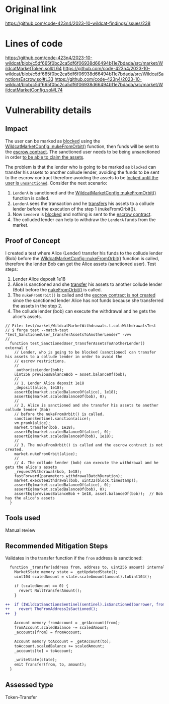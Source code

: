 # Original link
https://github.com/code-423n4/2023-10-wildcat-findings/issues/238
# Lines of code

https://github.com/code-423n4/2023-10-wildcat/blob/c5df665f0bc2ca5df6f06938d66494b11e7bdada/src/market/WildcatMarketToken.sol#L64
https://github.com/code-423n4/2023-10-wildcat/blob/c5df665f0bc2ca5df6f06938d66494b11e7bdada/src/WildcatSanctionsEscrow.sol#L33
https://github.com/code-423n4/2023-10-wildcat/blob/c5df665f0bc2ca5df6f06938d66494b11e7bdada/src/market/WildcatMarketConfig.sol#L74


# Vulnerability details

## Impact

The user can be marked as [blocked](https://github.com/code-423n4/2023-10-wildcat/blob/c5df665f0bc2ca5df6f06938d66494b11e7bdada/src/market/WildcatMarketBase.sol#L167) using the [WildcatMarketConfig::nukeFromOrbit()](https://github.com/code-423n4/2023-10-wildcat/blob/c5df665f0bc2ca5df6f06938d66494b11e7bdada/src/market/WildcatMarketConfig.sol#L74C12-L74C25) function, then funds will be sent to the [escrow contract](https://github.com/code-423n4/2023-10-wildcat/blob/c5df665f0bc2ca5df6f06938d66494b11e7bdada/src/market/WildcatMarketBase.sol#L178). The sanctioned user needs to be being unsanctioned in order [to be able to claim the assets](https://github.com/code-423n4/2023-10-wildcat/blob/c5df665f0bc2ca5df6f06938d66494b11e7bdada/src/WildcatSanctionsEscrow.sol#L34).

The problem is that the lender who is going to be marked as `blocked` can transfer his assets to another collude lender, avoiding the funds to be sent to the escrow contract therefore avoiding the assets to be [locked until the user is `unsanctioned`](https://github.com/code-423n4/2023-10-wildcat/blob/c5df665f0bc2ca5df6f06938d66494b11e7bdada/src/WildcatSanctionsEscrow.sol#L34). Consider the next scenario:

1. `LenderA` is sanctioned and the [WildcatMarketConfig::nukeFromOrbit()](https://github.com/code-423n4/2023-10-wildcat/blob/c5df665f0bc2ca5df6f06938d66494b11e7bdada/src/market/WildcatMarketConfig.sol#L74C12-L74C25) function is called.
2. `LenderA` sees the transaction and he [transfers](https://github.com/code-423n4/2023-10-wildcat/blob/c5df665f0bc2ca5df6f06938d66494b11e7bdada/src/market/WildcatMarketToken.sol#L64) his assets to a collude lender before the execution of the step 1 (nukeFromOrbit()).
3. Now `LenderA` is [blocked](https://github.com/code-423n4/2023-10-wildcat/blob/c5df665f0bc2ca5df6f06938d66494b11e7bdada/src/market/WildcatMarketBase.sol#L167) and nothing is sent to the [escrow contract](https://github.com/code-423n4/2023-10-wildcat/blob/c5df665f0bc2ca5df6f06938d66494b11e7bdada/src/market/WildcatMarketBase.sol#L178).
4. The colluded lender can help to withdraw the `LenderA` funds from the market.

## Proof of Concept

I created a test where Alice (Lender) transfer his funds to the collude lender (Bob) before the [WildcatMarketConfig::nukeFromOrbit()](https://github.com/code-423n4/2023-10-wildcat/blob/c5df665f0bc2ca5df6f06938d66494b11e7bdada/src/market/WildcatMarketConfig.sol#L74C12-L74C25) function is called, therefore the lender Bob can get the Alice assets (sanctioned user). Test steps:

1. Lender Alice deposit 1e18
2. Alice is sanctioned and she [transfer](https://github.com/code-423n4/2023-10-wildcat/blob/c5df665f0bc2ca5df6f06938d66494b11e7bdada/src/market/WildcatMarketToken.sol#L64) his assets to another collude lender (Bob) before the [nukeFromOrbit()](https://github.com/code-423n4/2023-10-wildcat/blob/c5df665f0bc2ca5df6f06938d66494b11e7bdada/src/market/WildcatMarketConfig.sol#L74C12-L74C25) is called.
3. The `nukeFromOrbit()` is called and the [escrow contract is not created](https://github.com/code-423n4/2023-10-wildcat/blob/c5df665f0bc2ca5df6f06938d66494b11e7bdada/src/market/WildcatMarketBase.sol#L170) since the sanctioned lender Alice has not funds because she transferred the assets in the step 2.
4. The collude lender (bob) can execute the withdrawal and he gets the alice's assets.

```solidity
// File: test/market/WildcatMarketWithdrawals.t.sol:WithdrawalsTest
// $ forge test --match-test "test_SanctionedUser_transferAssetsToAnotherLender" -vvv
//
  function test_SanctionedUser_transferAssetsToAnotherLender() external {
    // Lender, who is going to be blocked (sanctioned) can transfer his assets to a collude lender in order to avoid the 
    // escrow restrictions.
    //
    _authorizeLender(bob);
    uint256 previousBalanceBob = asset.balanceOf(bob);
    // 
    // 1. Lender Alice deposit 1e18
    _deposit(alice, 1e18);
    assertEq(market.scaledBalanceOf(alice), 1e18);
    assertEq(market.scaledBalanceOf(bob), 0);
    //
    // 2. Alice is sanctioned and she transfer his assets to another collude lender (Bob)
    // before the nukeFromOrbit() is called.
    sanctionsSentinel.sanction(alice);
    vm.prank(alice);
    market.transfer(bob, 1e18);
    assertEq(market.scaledBalanceOf(alice), 0);
    assertEq(market.scaledBalanceOf(bob), 1e18);
    //
    // 3. The nukeFromOrbit() is called and the escrow contract is not created.
    market.nukeFromOrbit(alice);
    //
    // 4. The collude lender (bob) can execute the withdrawal and he gets the alice's assets
    _requestWithdrawal(bob, 1e18);
    fastForward(parameters.withdrawalBatchDuration);
    market.executeWithdrawal(bob, uint32(block.timestamp));
    assertEq(market.scaledBalanceOf(alice), 0);
    assertEq(market.scaledBalanceOf(bob), 0);
    assertEq(previousBalanceBob + 1e18, asset.balanceOf(bob));  // Bob has the alice's assets
  }
```

## Tools used

Manual review

## Recommended Mitigation Steps

Validates in the transfer function if the `from` address is sanctioned:

```diff
  function _transfer(address from, address to, uint256 amount) internal virtual {
    MarketState memory state = _getUpdatedState();
    uint104 scaledAmount = state.scaleAmount(amount).toUint104();

    if (scaledAmount == 0) {
      revert NullTransferAmount();
    }

++  if (IWildcatSanctionsSentinel(sentinel).isSanctioned(borrower, from)) {
++    revert TheFromAddressIsSactioned();
++  }

    Account memory fromAccount = _getAccount(from);
    fromAccount.scaledBalance -= scaledAmount;
    _accounts[from] = fromAccount;

    Account memory toAccount = _getAccount(to);
    toAccount.scaledBalance += scaledAmount;
    _accounts[to] = toAccount;

    _writeState(state);
    emit Transfer(from, to, amount);
  }
```


## Assessed type

Token-Transfer